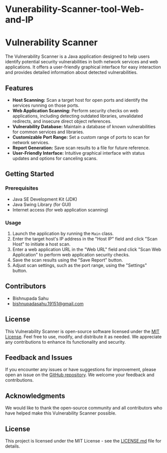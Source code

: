# Vunerability-Scanner-tool-Web-and-IP
# Vulnerability Scanner

The Vulnerability Scanner is a Java application designed to help users identify potential security vulnerabilities in both network services and web applications. It offers a user-friendly graphical interface for easy interaction and provides detailed information about detected vulnerabilities.

## Features

- **Host Scanning:** Scan a target host for open ports and identify the services running on those ports.
- **Web Application Scanning:** Perform security checks on web applications, including detecting outdated libraries, unvalidated redirects, and insecure direct object references.
- **Vulnerability Database:** Maintain a database of known vulnerabilities for common services and libraries.
- **Customizable Port Range:** Set a custom range of ports to scan for network services.
- **Report Generation:** Save scan results to a file for future reference.
- **User-Friendly Interface:** Intuitive graphical interface with status updates and options for canceling scans.

## Getting Started

### Prerequisites

- Java SE Development Kit (JDK)
- Java Swing Library (for GUI)
- Internet access (for web application scanning)

### Usage

1. Launch the application by running the `Main` class.
2. Enter the target host's IP address in the "Host IP" field and click "Scan Host" to initiate a host scan.
3. Enter a web application URL in the "Web URL" field and click "Scan Web Application" to perform web application security checks.
4. Save the scan results using the "Save Report" button.
5. Adjust scan settings, such as the port range, using the "Settings" button.

## Contributors

- Bishnupada Sahu
- bishnupadasahu.19151@gmail.com

## License

This Vulnerability Scanner is open-source software licensed under the [MIT License](LICENSE.md). Feel free to use, modify, and distribute it as needed. We appreciate any contributions to enhance its functionality and security.

## Feedback and Issues

If you encounter any issues or have suggestions for improvement, please open an issue on the [GitHub repository](https://github.com/yourusername/vulnerability-scanner). We welcome your feedback and contributions.

## Acknowledgments

We would like to thank the open-source community and all contributors who have helped make this Vulnerability Scanner possible.

## License

This project is licensed under the MIT License - see the [LICENSE.md](LICENSE.md) file for details.

